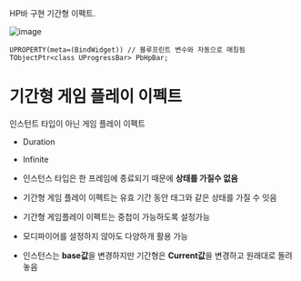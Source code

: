 HP바 구현
기간형 이펙트.


![image](https://github.com/m-mang2/unrealability/assets/135841268/01fcbbc8-f819-48ab-97db-9d67fa24ab15)
```
UPROPERTY(meta=(BindWidget)) // 블루프린트 변수와 자동으로 매칭됨
TObjectPtr<class UProgressBar> PbHpBar;
```

# 기간형 게임 플레이 이펙트
인스턴트 타입이 아닌 게임 플레이 이펙트
* Duration
* Infinite

* 인스턴스 타입은 한 프레임에 종료되기 때문에 **상태를 가질수 없음**
* 기간형 게임 플레이 이펙트는 유효 기간 동안 태그와 같은 상태를 가질 수 잇음
* 기간형 게임플레이 이펙트는 중첩이 가능하도록 설정가능
* 모디파이어를 설정하지 않아도 다양하개 활용 가능
* 인스턴스는 **base값**을 변경하지만 기간형은 **Current값**을 변경하고 원래대로 돌려놓음
